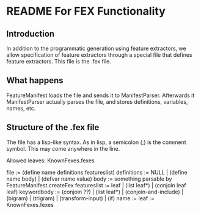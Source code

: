 # README For FEX Functionality

## Introduction

In addition to the programmatic generation using feature extractors, we allow specification of
feature extractors through a special file that defines feature extractors. This file is the .fex file.

## What happens
FeatureManifest loads the file and sends it to ManifestParser. Afterwards it
ManifestParser actually parses the file, and stores definitions, variables, names, etc.


## Structure of the .fex file

The file has a lisp-like syntax. As in lisp, a semicolon (;) is the comment symbol. This may come anywhere
in the line.

Allowed leaves: KnownFexes.fexes

file := (define name definitions featureslist)
definitions := NULL | (define name body) | (defvar name value)
body := something parsable by FeatureManifest.createFex
featureslist := leaf | (list leaf*) | (conjoin leaf leaf)
keywordbody := (conjoin ??) | (list leaf*) | (conjoin-and-include) | (bigram) | (trigram) | (transform-input) | (if)
name := <string>
leaf := KnownFexes.fexes

